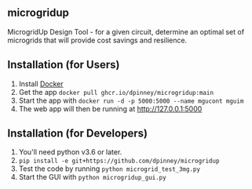 ## microgridup

MicrogridUp Design Tool - for a given circuit, determine an optimal set of microgrids that will provide cost savings and resilience.

## Installation (for Users)

1. Install [Docker](https://docs.docker.com/get-docker/)
1. Get the app `docker pull ghcr.io/dpinney/microgridup:main`
1. Start the app with `docker run -d -p 5000:5000 --name mgucont mguim`
1. The web app will then be running at http://127.0.0.1:5000

## Installation (for Developers)

1. You'll need python v3.6 or later.
1. `pip install -e git+https://github.com/dpinney/microgridup`
1. Test the code by running `python microgrid_test_3mg.py`
1. Start the GUI with `python microgridup_gui.py`
